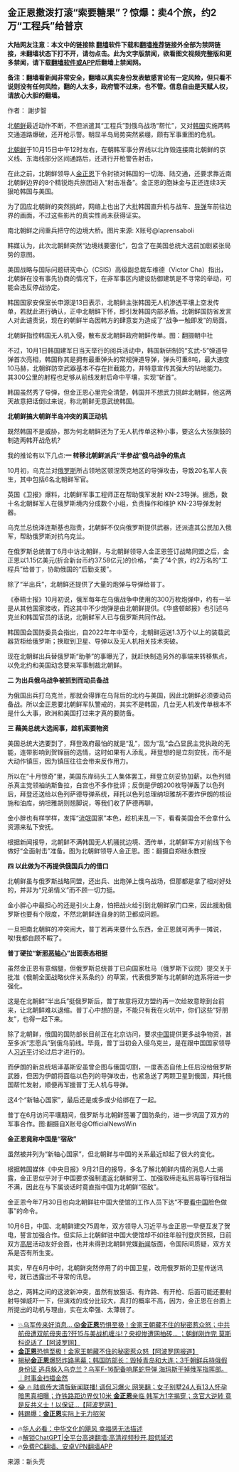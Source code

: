  <!-- 面包屑导航 --> <h2>金正恩撒泼打滚“索要糖果”？惊爆：卖4个旅，约2万“工程兵”给普京</h2> <p class="notice"><b>大陆网友注意：本文中的链接除 <a href="https://github.com/bannedbook/fanqiang" >翻墙</a>软件下载和<a href="https://github.com/killgcd/justmysocks/blob/master/README.md">翻墙推荐</a>链接外全部为禁网链接，未翻墙状态下打不开，请勿点击。此为文字版禁闻，欲看图文视频完整版和更多禁闻，请下载<a href="https://github.com/bannedbook/fanqiang">翻墙软件或APP</a>后翻墙上禁闻网。</p><p>备注：翻墙看新闻非常安全，翻墙以真实身份发表敏感言论有一定风险，但只看不说则没有任何风险，翻的人太多，政府管不过来，也不管。信息自由是天赋人权，请放心大胆的翻墙。</b></p>  <div class="entry"> <p>作者： 謝步智</p> <p>北<a href="https://www.bannedbook.org/bnews/tag/%e6%9c%9d%e9%b2%9c/" class="st_tag internal_tag" rel="tag" title="标签 朝鲜 下的日志">朝鲜</a>最近动作不断，不但派遣其“工程兵”到俄乌战场“帮忙”，又对<a href="https://www.bannedbook.org/bnews/tag/%e9%9f%a9%e5%9b%bd/" class="st_tag internal_tag" rel="tag" title="标签 韩国 下的日志">韩国</a>实施两韩交通道路爆破，还开枪示警。朝显半岛局势突然紧绷，颇有军事重图的危机。</p> <p><a href="https://www.bannedbook.org/bnews/tag/%E5%8C%97%E6%9C%9D%E9%B2%9C/" class="st_tag internal_tag" rel="tag" title="标签 北朝鲜 下的日志">北朝鲜</a>于10月15日中午12时左右，在朝韩军事分界线以北炸毁连接南北朝鲜的京义线、东海线部分区间通路后，还进行开枪警告射击。</p> <p>在此之前，北朝鲜领导人<a href="https://www.bannedbook.org/bnews/tag/%e9%87%91%e6%ad%a3%e6%81%a9/" class="st_tag internal_tag" rel="tag" title="标签 金正恩 下的日志">金正恩</a>下令封锁对韩国的一切海、陆交通，还要求靠近南北朝鲜边界的8个精锐炮兵旅团进入“射击准备”。金正恩的胞妹金与正还连续3天狠呛韩国与美国。</p> <p>为了因应北朝鲜的突然挑衅，网络上也出了大批韩国直升机与战车、<a href="https://www.bannedbook.org/bnews/tag/%e5%af%bc%e5%bc%b9/" class="st_tag internal_tag" rel="tag" title="标签 导弹 下的日志">导弹</a>车前往边界的画面，不过这些影片的真实性尚未获得证实。</p> <p>南北朝鲜之间重兵把守的边境大桥。图片来源: X账号@laprensaboli</p> <p>韩媒认为，此次北朝鲜突然“边境线要塞化”，包含了在美国总统大选前加剧紧张局势的意图。</p> <p>美国战略与国际问题研究中心（CSIS）高级副总裁车维德（Victor Cha）指出，北朝鲜在没有事先协商的情况下，在非军事区内建设防御建筑是不寻常的举动，可能会违反停战协定。</p> <p>韩国国家安保室长申源湜13日表示，北朝鲜主张韩国无人机渗透平壤上空发传单，若就此进行确认，正中北朝鲜下怀，即引发韩国内部矛盾。北朝鲜国防省发言人对此谴责说，现在的朝鲜半岛因韩方的肆意妄为造成了“战争一触即发”的局面。</p> <p>北朝鲜指控韩国无人机入侵，散布反北朝鲜政府朝鲜传单。图：翻摄朝中社</p> <p>不过，10月1日韩国建军日当天举行的阅兵活动中，韩国新研制的“玄武-5”弹道导弹首次亮相，韩国称其是拥有最重弹头的常规弹道导弹，弹头可重8吨，最大速度10马赫，北朝鲜防空武器基本不存在拦截能力，并特意宣传其强大的钻地能力。其300公里的射程也足够从前线发射后命中平壤，实现“斩首”。</p> <p>韩国虽然秀了导弹，但金正恩心里完全清楚，韩国并不想武力挑衅北朝鲜，他这两天故意把话倒过来说，称北朝鲜无意武统韩国。</p>  <p><strong>北朝鲜搞大朝鲜半岛冲突的真正动机</strong></p> <p>既然韩国不是威胁，那为何北朝鲜还为了无人机传单这种小事，要这么大张旗鼓的制造两韩开战危机?</p> <p>我的推论有以下几点:<strong>一 转移北朝鲜派兵“半参战”俄乌战争的焦点</strong></p> <p>10月初，乌克兰对<a href="https://www.bannedbook.org/bnews/tag/%e4%bf%84%e7%bd%97%e6%96%af/" class="st_tag internal_tag" rel="tag" title="标签 俄罗斯 下的日志">俄罗斯</a>所占领地区顿涅茨克地区的导弹攻击，导致20名军人丧生，其中包括6名北朝鲜军官。</p> <p>英国《卫报》爆料，北朝鲜军事工程师正在帮助俄军发射 KN-23导弹。据悉，数十名北朝鲜军人在俄罗斯境内分成数个小组，负责操作和维护 KN-23导弹发射器。</p> <p>乌克兰总统泽连斯基也指责，北朝鲜不仅向俄罗斯提供武器，还派遣其公民加入俄军，帮助俄罗斯对抗乌克兰。</p> <p>在俄罗斯总统普丁6月中访北朝鲜，与北朝鲜领导人金正恩签订战略同盟之后，金正恩以1.15亿美元(折合新台币约37.58亿元)的价格，“卖了”4个旅，约2万名的“工程兵”给普丁，协助俄国的“后勤支援”。</p> <p>除了“半出兵”，北朝鲜还提供了大量的炮弹与导弹给普丁。</p> <p>《泰晤士报》10月初说，俄军每年在乌俄战争中使用的300万枚炮弹中，约有一半是从其他国家接收，而这其中不少炮弹是由北朝鲜提供。《华盛顿邮报》也引述乌克兰和韩国官员的话说，北朝鲜军人已与俄罗斯共同作战。</p> <p>韩国国会国防委员会指出，自2022年年中至今，北朝鲜运送1.3万个以上的装载武器货柜给俄罗斯；换取到卫星、导弹以及无人机相关技术突破。</p> <p>现在北朝鲜出兵替俄罗斯“助拳”的事曝光了，就赶快制造另外的事端来转移焦点，以免北约和美国动念要来军事制裁北朝鲜。</p> <p><strong>二 为出兵俄乌战争被抓到而动员备战</strong></p>  <p>为俄国出兵打乌克兰，那就会得罪在乌背后的北约与美国，因此北朝鲜必须要动员备战。所以金正恩要北朝鲜军队警戒的，其实不是韩国，几台无人机发传单根本不是什么大事，欧洲和美国打过来才真的要防备。</p> <p><strong>三 藉美总统大选闹事，趁机索要物资</strong></p> <p>美国总统大选要到了，拜登政府最怕的就是“乱”，因为“乱”会凸显民主党执政的无能，连带影响到贺锦丽的选情，这时如果有人添乱，拜登想的是立刻安抚，而不是大动作镇压，因为镇压往往会带来反作用力。</p> <p>所以在“十月惊奇”里，美国东岸码头工人集体罢工，拜登立刻妥协加薪。以色列猎杀真主党领袖纳斯鲁拉，白宫也不多作批评；反倒是伊朗200枚导弹轰了以色列后，拜登还送给以色列萨德导弹系统，拜托以色列总理纳坦雅胡不要炸伊朗的核设施和油库，纳坦雅胡则翘脚说，等我们收了萨德再聊。</p> <p>金小胖也有样学样，发挥“<span class='wp_keywordlink'><a href="https://www.bannedbook.org/forum11/topic282.html" title="禁片：评中国共产党的流氓本性" target="_blank">流氓</a></span>国家”本色，趁机来乱一下，看看美国会不会拿什么资源来私下安抚。</p> <p>根据新闻报导，北朝鲜不满韩国无人机骚扰边境、洒传单，北朝鲜军方对前线下令做好“全面射击”准备。图为北朝鲜领导人金正恩。图：翻摄自郑继永教授</p> <p><strong>四 以此做为不再提供俄国兵力的借口</strong></p> <p>北朝鲜虽与俄罗斯战略同盟，还出兵、出炮弹上俄乌战场，但那都是拿了相对好处的，并非为“兄弟情义”而不顾一切力挺。</p> <p>金小胖心中最担心的还是引火上身，怕把战火给引到北朝鲜家门口来，因此援助俄罗斯也要有个限度，不然北朝鲜连自身的防卫都成问题。</p> <p>一旦把南北朝鲜的冲突闹大，普丁若再来要什么东西，金正恩就可两手一摊说，唉!我都自顾不睱了。</p> <p><strong>普丁硬拉“新<span class='wp_keywordlink'><a href="https://www.bannedbook.org/forum2/topic158.html" title="粉碎邪恶轴心" target="_blank">邪恶轴心</a></span>”出面表态相挺</strong></p> <p>虽然金正恩有意缩腿，但俄罗斯总统普丁已向国家杜马（俄罗斯下议院）提交关于批准《俄朝全面战略伙伴关系条约》的草案，代表俄罗斯与北朝鲜的连系将进一步强化。</p>  <p>这是在北朝鲜“半出兵”挺俄罗斯后，普丁故意将双方盟约再一次给故意晾到台前来，让北朝鲜难以退缩。普丁心中想的是，不能只有我在火坑中，你们这些“好朋友”，也得一起下来。</p> <p>除了北朝鲜，俄国的国防部长目前正在北京访问，要求<span class='wp_keywordlink_affiliate'><a href="https://www.bannedbook.org/" title="中国" target="_blank">中国</a></span>提供更多战争物资，甚至多派“志愿兵”到俄乌前线。毕竟，普丁当初会入侵乌克兰，是在跟中国国家领导人<a href="https://www.bannedbook.org/bnews/tag/%e4%b9%a0%e8%bf%91%e5%b9%b3/" class="st_tag internal_tag" rel="tag" title="标签 习近平 下的日志">习近平</a>讨论过后才进行的。</p> <p>而伊朗的新总统培泽基斯安虽曾企图与俄国切割，一度表态自他上任后没给俄罗斯武器，但因为伊朗将面临以色列的导弹攻击，也紧急送了两颗卫星到俄国，拜托俄国帮忙发射，顺便再军援普丁无人机与导弹。</p> <p>这4个“新轴心国家”，最后还是或多或少给绑在了一起。</p> <p>普丁在6月访问平壤期间，俄罗斯与北朝鲜签署了国防条约，进一步巩固了双方的军事合作。图:翻摄自X账号@OfficialNewsWin</p> <p><strong>金正恩竟称中国是“宿敌”</strong></p> <p>虽然被并列为“新轴心国家”，但北朝鲜与中国的关系最近却起了很大的变化。</p> <p>根据韩国媒体《中央日报》9月21日的报导，多名了解北朝鲜内情的消息人士揭露，金正恩似乎对于中国要求强制遣返北朝鲜劳工、加强取缔走私贸易等行径相当不满，因此在与下属谈话时竟直指中国为北朝鲜“宿敌”。</p> <p>金正恩今年7月30日也向北朝鲜驻中国大使馆的工作人员下达“不要<span class='wp_keywordlink_affiliate'><a href="https://www.secretchina.com/" title="看中国" target="_blank">看中国</a></span>脸色做事”的命令。</p> <p>10月6日，中国、北朝鲜建交75周年，双方领导人习近平与金正恩一早便互发了贺电，誓言加强合作。但实际上北朝鲜驻中国大使馆却不如往年般刊登庆贺照，日前双方<span class='wp_keywordlink_affiliate'><a href="https://www.bannedbook.org/bnews/ccpdope/" title="中共高层内幕" target="_blank">高层</a></span>活动友好会面，也并未得到北朝鲜党媒<span class='wp_keywordlink_affiliate'><a href="https://www.bannedbook.org/" title="新闻">新闻</a></span>版面，令国际间质疑，双方关系是否有所生变。</p> <p>其实，早在6月中时，北朝鲜突然停用了的中国卫星，改用俄罗斯的卫星传送讯号，就已透露出不寻常的讯息。</p> <p>总之，两韩之间的这波新冲突，虽然有放狠话、有炸路、有开枪、后面可能还要射射导弹威吓一下，但演戏的成分比较大，真打的概率不高，因为，金正恩在台面上所提出的动机与理由，实在太牵强、太薄弱了。</p>  <!--<div id="taboola-mid-1"></div>--><ul class='op-related-articles' title='相关阅读'> <li><a href='https://www.bannedbook.org/bnews/bannedvideo/20241017/2102794.html' target='_blank'>💥乌军传来好消息… 😱<b>金正恩</b>恐惧至极！金家王朝藏不住的秘密惹众怒；中共航母遭双航母夹击?歼15与美战机缠斗!？央视惨遭网拍砖... ；朝鲜刚炸完 莫斯科说话了【阿波罗网】</a></li> <li><a href='https://www.bannedbook.org/bnews/topimagenews/20241017/2102782.html' target='_blank'><b>金正恩</b>恐惧至极！金家王朝藏不住的秘密惹众怒【阿波罗网报道】</a></li> <li><a href='https://www.bannedbook.org/bnews/sohnews/20241016/2102407.html' target='_blank'>揭秘<b>金正恩</b>爆怒炸路黑幕；韩国防部长：毁掉青岛和大连；3千朝鲜兵持俄假身份证 逃兵躲入乌克兰？乌军F-16配备响尾蛇导弹 海玛斯干掉俄军指挥部。｜时事金扫描金然</a></li> <li><a href='https://www.bannedbook.org/bnews/bannedvideo/20241016/2102307.html' target='_blank'>😂 🔥 陆疯传大清版新闻联播! 调侃习爆火 网笑翻；女子别墅24人有13人怀孕 暗黑真相曝；炸铁路距边界仅10米 <b>金正恩</b>亲临 韩军方1字揭穿；贪官大逆转 竟是反共义士！以保证...【阿波罗网】</a></li> <li><a href='https://www.bannedbook.org/bnews/topimagenews/20241016/2102294.html' target='_blank'>韩踢爆：<b>金正恩</b>实际上无力招架</a></li> </ul> <ul class="texttj"> <!--<li>🔥<a href="https://www.bannedbook.org/bnews/ssgc/20230219/1850782.html" target="_blank">法国犹太老板：神告诉我们，只有一位中国人能救人类</a></li>--> <li>🔥<a href="https://www.bannedbook.org/bnews/comments/20220220/1694796.html" target="_blank">华人必看：中华文化的飓风 幸福感无法描述</a></li> <li>🔥<a href="https://github.com/bannedbook/fanqiang/wiki/V2ray%E6%9C%BA%E5%9C%BA" target="_blank">解锁ChatGPT|全平台高速翻墙:高清视频秒开,超低延迟</a></li> <li>🔥<a href="https://github.com/bannedbook/fanqiang/wiki/%E7%A6%81%E9%97%BB%E7%BD%91%E5%AE%89%E5%8D%93%E7%BF%BB%E5%A2%99%E6%96%B0%E9%97%BBAPP" target="_blank">免费PC翻墙、安卓VPN翻墙APP</a></li> </ul><p class="src-info">来源：新头壳 </p><a name='sharetosocial'></a> <div style="margin-bottom:5px;padding-bottom:5px;clear:both"> <div id="archive-pix-1" class="banner-ads"> <!-- AuctionX Display platform tag START --> <div id="27602x728x90x621x_ADSLOT1" clicktrack="%%CLICK_URL_ESC%%"></div>  <!-- AuctionX Display platform tag END --> </div> <div id="archive-pix-2" class="banner-ads"> <!-- AuctionX Display platform tag START --> <div id="27556x300x250x621x_ADSLOT1" clicktrack="%%CLICK_URL_ESC%%" style="margin:0 auto;text-align:center"></div>  <!-- AuctionX Display platform tag END --> </div> </div>  <div id="archive-pix-1" class="banner-ads"> <!-- AuctionX Display platform tag START --> <div id="27603x728x90x621x_ADSLOT1" clicktrack="%%CLICK_URL_ESC%%"></div>  <!-- AuctionX Display platform tag END --> </div> </div><!--END ENTRY--> 